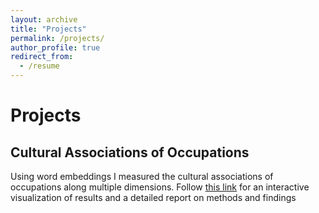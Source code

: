 ```yaml
---
layout: archive
title: "Projects"
permalink: /projects/
author_profile: true
redirect_from:
  - /resume
---
```


# Projects 
## Cultural Associations of Occupations 
Using word embeddings I measured the cultural associations of occupations along multiple dimensions. Follow [this link](https://diego-strassmann.shinyapps.io/Cultural_Associations2/) for an interactive visualization of results and a detailed report on methods and findings






